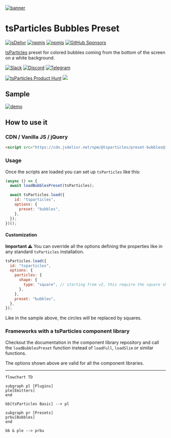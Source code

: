 [![banner](https://particles.js.org/images/banner3.png)](https://particles.js.org)

# tsParticles Bubbles Preset

[![jsDelivr](https://data.jsdelivr.com/v1/package/npm/@tsparticles/preset-bubbles/badge)](https://www.jsdelivr.com/package/npm/@tsparticles/preset-bubbles) [![npmjs](https://badge.fury.io/js/@tsparticles/preset-bubbles.svg)](https://www.npmjs.com/package/@tsparticles/preset-bubbles) [![npmjs](https://img.shields.io/npm/dt/@tsparticles/preset-bubbles)](https://www.npmjs.com/package/@tsparticles/preset-bubbles) [![GitHub Sponsors](https://img.shields.io/github/sponsors/matteobruni)](https://github.com/sponsors/matteobruni)

[tsParticles](https://github.com/tsparticles/tsparticles) preset for colored bubbles coming from the bottom of the
screen on a white background.

[![Slack](https://particles.js.org/images/slack.png)](https://join.slack.com/t/tsparticles/shared_invite/enQtOTcxNTQxNjQ4NzkxLWE2MTZhZWExMWRmOWI5MTMxNjczOGE1Yjk0MjViYjdkYTUzODM3OTc5MGQ5MjFlODc4MzE0N2Q1OWQxZDc1YzI) [![Discord](https://particles.js.org/images/discord.png)](https://discord.gg/hACwv45Hme) [![Telegram](https://particles.js.org/images/telegram.png)](https://t.me/tsparticles)

[![tsParticles Product Hunt](https://api.producthunt.com/widgets/embed-image/v1/featured.svg?post_id=186113&theme=light)](https://www.producthunt.com/posts/tsparticles?utm_source=badge-featured&utm_medium=badge&utm_souce=badge-tsparticles") <a href="https://www.buymeacoffee.com/matteobruni"><img src="https://img.buymeacoffee.com/button-api/?text=Buy me a beer&emoji=🍺&slug=matteobruni&button_colour=5F7FFF&font_colour=ffffff&font_family=Arial&outline_colour=000000&coffee_colour=FFDD00"></a>

## Sample

[![demo](https://raw.githubusercontent.com/tsparticles/tsparticles/main/presets/bubbles/images/sample.png)](https://particles.js.org/samples/presets/bubbles)

## How to use it

### CDN / Vanilla JS / jQuery

```html
<script src="https://cdn.jsdelivr.net/npm/@tsparticles/preset-bubbles@3/tsparticles.preset.bubbles.bundle.min.js"></script>
```

### Usage

Once the scripts are loaded you can set up `tsParticles` like this:

```javascript
(async () => {
  await loadBubblesPreset(tsParticles);

  await tsParticles.load({
    id: "tsparticles",
    options: {
      preset: "bubbles",
    },
  });
})();
```

#### Customization

**Important ⚠️**
You can override all the options defining the properties like in any standard `tsParticles` installation.

```javascript
tsParticles.load({
  id: "tsparticles",
  options: {
    particles: {
      shape: {
        type: "square", // starting from v2, this require the square shape script
      },
    },
    preset: "bubbles",
  },
});
```

Like in the sample above, the circles will be replaced by squares.

### Frameworks with a tsParticles component library

Checkout the documentation in the component library repository and call the `loadBubblesPreset` function instead of `loadFull`, `loadSlim` or similar functions.

The options shown above are valid for all the component libraries.

---

```mermaid
flowchart TD

subgraph pl [Plugins]
ple[Emitters]
end

bb[tsParticles Basic] --> pl

subgraph pr [Presets]
prbu[Bubbles]
end

bb & ple --> prbu
```
